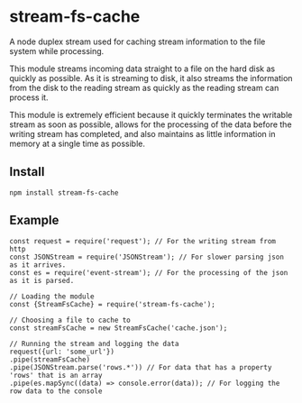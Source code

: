 # stream-fs-cache
A node duplex stream used for caching stream information to the file system while processing.

This module streams incoming data straight to a file on the hard disk as quickly as possible.  As it is streaming to disk, it also streams the information from the disk to the reading stream as quickly as the reading stream can process it.

This module is extremely efficient because it quickly terminates the writable stream as soon as possible, allows for the processing of the data before the writing stream has completed, and also maintains as little information in memory at a single time as possible.

## Install
```
npm install stream-fs-cache
```

## Example
```
const request = require('request'); // For the writing stream from http
const JSONStream = require('JSONStream'); // For slower parsing json as it arrives.
const es = require('event-stream'); // For the processing of the json as it is parsed.

// Loading the module
const {StreamFsCache} = require('stream-fs-cache');

// Choosing a file to cache to
const streamFsCache = new StreamFsCache('cache.json');

// Running the stream and logging the data
request({url: 'some_url'})
.pipe(streamFsCache)
.pipe(JSONStream.parse('rows.*')) // For data that has a property 'rows' that is an array
.pipe(es.mapSync((data) => console.error(data)); // For logging the row data to the console
```
